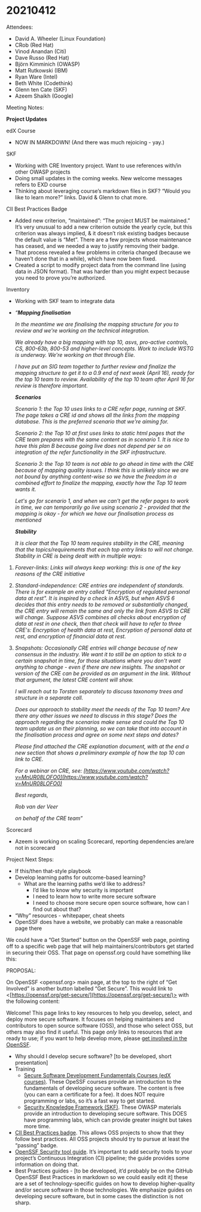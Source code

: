 # 20210412

Attendees:

- David A. Wheeler (Linux Foundation)
- CRob (Red Hat)
- Vinod Anandan (Citi)
- Dave Russo (Red Hat)
- Björn Kimminich (OWASP)
- Matt Rutkowski (IBM)
- Ryan Ware (Intel)
- Beth White (Codethink)
- Glenn ten Cate (SKF)
- Azeem Shaikh (Google)

Meeting Notes:

**Project Updates**

edX Course

- NOW IN MARKDOWN! (And there was much rejoicing - yay.)

SKF

- Working with CRE Inventory project. Want to use references with/in other OWASP projects
- Doing small updates in the coming weeks. New welcome messages refers to EXD course
- Thinking about leveraging course’s markdown files in SKF? “Would you like to learn more?” links. David & Glenn to chat more.

CII Best Practices Badge

- Added new criterion, “maintained”: “The project MUST be maintained.” It’s very unusual to add a new criterion outside the yearly cycle, but this criterion was always implied, & it doesn’t risk existing badges because the default value is “Met”. There are a few projects whose maintenance has ceased, and we needed a way to justify removing their badge.
- That process revealed a few problems in criteria changed (because we haven’t done that in a while), which have now been fixed.
- Created a script to modify project data from the command line (using data in JSON format). That was harder than you might expect because you need to prove you’re authorized.

Inventory

- Working with SKF team to integrate data
- _“**Mapping finalisation**_

  _In the meantime we are finalising the mapping structure for you to review and we're working on the technical integration._

  _We already have a big mapping with top 10, asvs, pro-active controls, CS, 800-63b, 800-53 and higher-level concepts. Work to include WSTG is underway. We're working on that through Elie._

  _I have put an SIG team together to further review and finalize the mapping structure to get it to a 0.9 end of next week (April 16), ready for the top 10 team to review. Availability of the top 10 team after April 16 for review is therefore important._

  **_Scenarios_**

  _Scenario 1: the Top 10 uses links to a CRE refer page, running at SKF. The page takes a CRE id and shows all the links from the mapping database. This is the preferred scenario that we're aiming for._

  _Scenario 2: the Top 10 at first uses links to static html pages that the CRE team prepares with the same content as in scenario 1. It is nice to have this plan B because going live does not depend per se on integration of the refer functionality in the SKF infrastructure._

  _Scenario 3: the Top 10 team is not able to go ahead in time with the CRE because of mapping quality issues. I think this is unlikely since we are not bound by anything content-wise so we have the freedom in a combined effort to finalize the mapping, exactly how the Top 10 team wants it._

  _Let's go for scenario 1, and when we can't get the refer pages to work in time, we can temporarily go live using scenario 2 - provided that the mapping is okay - for which we have our finalisation process as mentioned_

  **_Stability_**

  _It is clear that the Top 10 team requires stability in the CRE, meaning that the topics/requirements that each top entry links to will not change. Stability in CRE is being dealt with in multiple ways:_

1. _Forever-links: Links will always keep working: this is one of the key reasons of the CRE initiative_
2. _Standard-independence: CRE entries are independent of standards. There is for example an entry called "Encryption of regulated personal data at rest". It is inspired by a check in ASVS, but when ASVS 6 decides that this entry needs to be removed or substantially changed, the CRE entry will remain the same and only the link from ASVS to CRE will change. Suppose ASVS combines all checks about encryption of data at rest in one check, then that check will have to refer to three CRE's: Encryption of health data at rest, Encryption of personal data at rest, and encryption of financial data at rest._
3. _Snapshots: Occasionally CRE entries will change because of new consensus in the industry. We want it to still be an option to stick to a certain snapshot in time, for those situations where you don't want anything to change - even if there are new insights. The snapshot or version of the CRE can be provided as an argument in the link. Without that argument, the latest CRE content will show._

   _I will reach out to Torsten separately to discuss taxonomy trees and structure in a separate call._

   _Does our approach to stability meet the needs of the Top 10 team? Are there any other issues we need to discuss in this stage? Does the approach regarding the scenarios make sense and could the Top 10 team update us on their planning, so we can take that into account in the finalisation process and agree on some next steps and dates?_

   _Please find attached the CRE explanation document, with at the end a new section that shows a preliminary example of how the top 10 can link to CRE._

   _For a webinar on CRE, see: [https://www.youtube.com/watch?v=MnUR08LOFO0](https://www.youtube.com/watch?v=MnUR08LOFO0)_

   _Best regards,_

   _Rob van der Veer_

   _on behalf of the CRE team”_

Scorecard

- Azeem is working on scaling Scorecard, reporting dependencies are/are not in scorecard

Project Next Steps:

- If this/then that-style playbook
- Develop learning paths for outcome-based learning?
  - What are the learning paths we’d like to address?
    - I’d like to know why security is important
    - I need to learn how to write more secure software
    - I need to choose more secure open source software, how can I find out about that?
- “Why” resources - whitepaper, cheat sheets
- OpenSSF does have a website, we probably can make a reasonable page there

We could have a “Get Started” button on the OpenSSF web page, pointing off to a specific web page that will help maintainers/contributors get started in securing their OSS. That page on openssf.org could have something like this:

PROPOSAL:

On OpenSSF &lt;openssf.org> main page, at the top to the right of “Get Involved” is another button labelled “Get Secure”. This would link to &lt;[https://openssf.org/get-secure/](https://openssf.org/get-secure/)> with the following content:

Welcome! This page links to key resources to help you develop, select, and deploy more secure software. It focuses on helping maintainers and contributors to open source software (OSS), and those who select OSS, but others may also find it useful. This page _only_ links to resources that are ready to use; if you want to help develop more, please [get involved in the OpenSSF](https://openssf.org/getinvolved/).

- Why should I develop secure software? [to be developed, short presentation]
- Training
  - [Secure Software Development Fundamentals Courses (edX courses)](https://openssf.org/edx-courses/). These OpeSSF courses provide an introduction to the fundamentals of developing secure software. The content is free (you can earn a certificate for a fee). It does NOT require programming or labs, so it’s a fast way to get started.
  - [Security Knowledge Framework (SKF)](https://owasp.org/www-project-security-knowledge-framework/). These OWASP materials provide an introduction to developing secure software. This DOES have programming labs, which can provide greater insight but takes more time.
- [CII Best Practices badge](https://bestpractices.coreinfrastructure.org). This allows OSS projects to show that they follow best practices. All OSS projects should try to pursue at least the “passing” badge.
- [OpenSSF Security tool guide](https://github.com/ossf/wg-security-tooling/blob/main/guide.md). It’s important to add security tools to your project’s Continuous Integration (CI) pipeline; the guide provides some information on doing that.
- Best Practices guides - [to be developed, it’d probably be on the GitHub OpenSSF Best Practices in markdown so we could easily edit it] these are a set of technology-specific guides on how to develop higher-quality and/or secure software in those technologies. We emphasize guides on developing secure software, but in some cases the distinction is not sharp.
